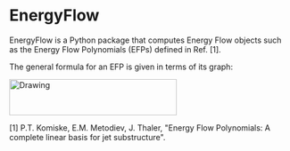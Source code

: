 # EnergyFlow

EnergyFlow is a Python package that computes Energy Flow objects such as the Energy Flow Polynomials (EFPs) defined in Ref. [1].

The general formula for an EFP is given in terms of its graph:

<img src="../images/images/EFP_formula.png" alt="Drawing" width="300px" height="65px"/>

[1] P.T. Komiske, E.M. Metodiev, J. Thaler, "Energy Flow Polynomials: A complete linear basis for jet substructure". 
